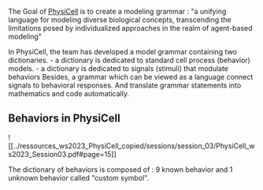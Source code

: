 The Goal of [PhysiCell](https://github.com/MathCancer/PhysiCell) is to create a modeling grammar : "a unifying language for modeling diverse biological concepts, transcending the limitations posed by individualized approaches in the realm of agent-based modeling"

In PhysiCell, the team has developed a model grammar containing two dictionaries.
	- a dictionary is dedicated to standard cell process  (behavior) models.
	- a dictionary is dedicated to signals (stimuli) that modulate behaviors
Besides, a grammar which can be viewed as a language connect signals to behavioral responses.
And translate grammar statements into mathematics and code automatically.

## Behaviors in PhysiCell


![[../ressources_ws2023_PhysiCell_copied/sessions/session_03/PhysiCell_ws2023_Session03.pdf#page=15]]

The dictionary of behaviors is composed of : 9 known behavior and 1 unknown behavior called "custom symbol".